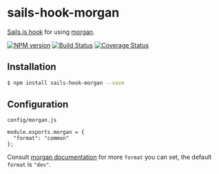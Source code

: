 # sails-hook-morgan

[Sails.js hook](https://next.sailsjs.com/documentation/concepts/extending-sails/hooks) for using [morgan](https://www.npmjs.com/package/morgan).

[![NPM version][npm-image]][npm-url] [![Build Status][travis-image]][travis-url] [![Coverage Status][coveralls-image]][coveralls-url]

## Installation

```sh
$ npm install sails-hook-morgan --save
```

## Configuration

`config/morgan.js`

```javasctipt
module.exports.morgan = {
  "format": "common"
};
```

Consult [morgan documentation](https://www.npmjs.com/package/morgan#morganformat-options) for more `format` you can set, the default `format` is `"dev"`.

[npm-url]: https://www.npmjs.com/package/sails-hook-morgan
[npm-image]: https://img.shields.io/npm/v/sails-hook-morgan.svg

[travis-url]: https://travis-ci.org/upyun-dev/sails-hook-morgan
[travis-image]: https://img.shields.io/travis/upyun-dev/sails-hook-morgan/master.svg

[coveralls-image]: https://img.shields.io/coveralls/upyun-dev/sails-hook-morgan/master.svg
[coveralls-url]: https://coveralls.io/github/upyun-dev/sails-hook-morgan?branch=master
